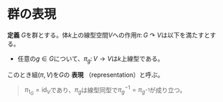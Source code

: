 
# 群の表現




__定義__ $G$を群とする。体$k$上の線型空間$V$への作用$\pi\colon G\curvearrowright V$は以下を満たすとする。

- 任意の$g\in G$について、$\pi_{g}\colon V\rightarrow V$は$k$上線型である。

このとき組$(\pi, V)$を$G$の **表現** （representation）と呼ぶ。

> $\pi_{1_{G}}=\mathrm{id}_{V}$であり、$\pi_{g}$は線型同型で$\pi_{g}^{-1}=\pi_{g^{-1}}$が成り立つ。